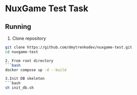 # NuxGame Test Task

## Running

1. Clone repository
```bash
git clone https://github.com/dmytrenkodev/nuxgame-test.git
cd nuxgame-test

2. From root directory
```bash
docker compose up -d --build

3.Init DB skeleton
```bash
sh init_db.sh
